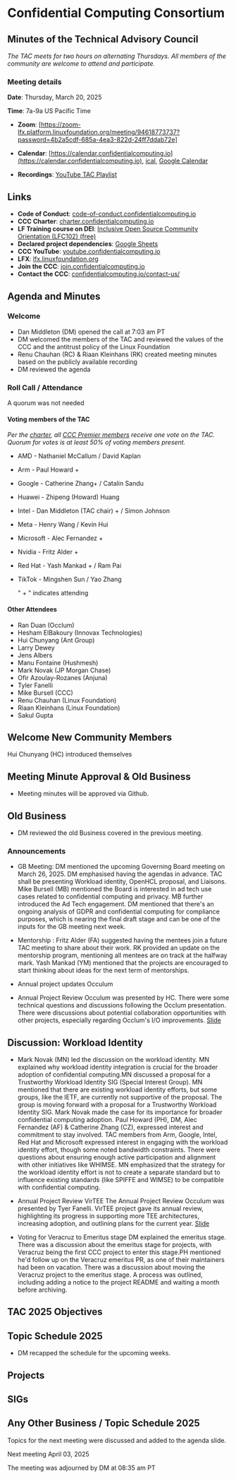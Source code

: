 # Confidential Computing Consortium

## Minutes of the Technical Advisory Council

*The TAC meets for two hours on alternating Thursdays. All members of the community are welcome to attend and participate.*

### Meeting details

**Date**: Thursday, March 20, 2025

**Time**: 7a-9a US Pacific Time

* **Zoom**: [https://zoom-lfx.platform.linuxfoundation.org/meeting/94618773737?password=4b2a5cdf-685a-4ea3-822d-24ff7ddab72e] 

* **Calendar**: [https://calendar.confidentialcomputing.io](https://calendar.confidentialcomputing.io),
[ical](https://calendar.google.com/calendar/ical/c\_c0pcihr7n2n1k3a38i32d9ag10%40group.calendar.google.com/public/basic.ics),
[Google Calendar](https://calendar.google.com/calendar/u/0/r?cid=c\_c0pcihr7n2n1k3a38i32d9ag10@group.calendar.google.com)

* **Recordings**: [YouTube TAC Playlist](https://www.youtube.com/playlist?list=PLmfkUJc39uMjaB_I1dYW72I44kr9QzG_B)

## Links

* **Code of Conduct**: [code-of-conduct.confidentialcomputing.io](https://code-of-conduct.confidentialcomputing.io)
* **CCC Charter**: [charter.confidentialcomputing.io](https://charter.confidentialcomputing.io)
* **LF Training course on DEI**: [Inclusive Open Source Community Orientation (LFC102) (free)](https://training.linuxfoundation.org/training/inclusive-open-source-community-orientation-lfc102/)
* **Declared project dependencies**: [Google Sheets](https://docs.google.com/spreadsheets/d/1UKnbbGWXYLjnPZsox3zmYo59nv3XSXjePfas5E2fER0/edit#gid=0)
* **CCC YouTube**: [youtube.confidentialcomputing.io](https://youtube.confidentialcomputing.io)
* **LFX**: [lfx.linuxfoundation.org](https://lfx.linuxfoundation.org)
* **Join the CCC**: [join.confidentialcomputing.io](https://join.confidentialcomputing.io)
* **Contact the CCC**: [confidentialcomputing.io/contact-us/](https://confidentialcomputing.io/contact-us/)

## Agenda and Minutes

### Welcome

* Dan Middleton (DM) opened the call at 7:03 am PT
* DM welcomed the members of the TAC and reviewed the values of the CCC and the antitrust policy of the Linux Foundation
* Renu Chauhan (RC) & Riaan Kleinhans (RK) created meeting minutes based on the publicly available recording
* DM reviewed the agenda

### Roll Call / Attendance

A quorum was not needed

#### Voting members of the TAC

*Per the [charter](https://charter.confidentialcomputing.io), all [CCC Premier members](https://confidentialcomputing.io/members/) receive one vote on the TAC. Quorum for votes is at least 50% of voting members present.*

* AMD - Nathaniel McCallum   / David Kaplan
* Arm - Paul Howard + 
* Google - Catherine Zhang+    / Catalin Sandu 
* Huawei - Zhipeng (Howard) Huang 
* Intel - Dan Middleton (TAC chair) +  / Simon Johnson
* Meta - Henry Wang / Kevin Hui
* Microsoft - Alec Fernandez +  
* Nvidia - Fritz Alder  +
* Red Hat -  Yash Mankad +  / Ram Pai 
* TikTok -  Mingshen Sun  / Yao Zhang

   " + " indicates attending

#### Other Attendees


* Ran Duan (Occlum)
* Hesham ElBakoury (Innovax Technologies)  
* Hui Chunyang (Ant Group)
* Larry Dewey 
* Jens Albers 
* Manu Fontaine (Hushmesh)
* Mark Novak (JP Morgan Chase)
* Ofir Azoulay-Rozanes (Anjuna)
* Tyler Fanelli
* Mike Bursell (CCC)
* Renu Chauhan (Linux Foundation)
* Riaan Kleinhans (Linux Foundation)
* Sakul Gupta
 

## Welcome New Community Members

Hui Chunyang (HC) introduced themselves 


## Meeting Minute Approval & Old Business

* Meeting minutes will be approved via Github.


## Old Business

* DM reviewed the old Business covered in the previous meeting. 

### Announcements 
* GB Meeting: DM mentioned the upcoming Governing Board meeting on March 26, 2025. DM emphasised having the agendas in advance. TAC shall be presenting Workload identity, OpenHCL proposal, and Liaisons. Mike Bursell (MB) mentioned the Board is interested in ad tech use cases related to confidential computing and privacy. MB further introduced the Ad Tech engagement. DM mentioned that there's an ongoing analysis of GDPR and confidential computing for compliance purposes, which is nearing the final draft stage and can be one of the inputs for the GB meeting next week.

* Mentorship : 
Fritz Alder (FA) suggested having the mentees join a future TAC meeting to share about their work. RK provided an update on the mentorship program, mentioning all mentees are on track at the halfway mark. Yash Mankad (YM) mentioned that the projects are encouraged to start thinking about ideas for the next term of mentorships.
 
* Annual project updates Occulum
* Annual Project Review Occulum was presented by HC. There were some technical questions and discussions following the Occlum presentation. There were discussions about potential collaboration opportunities with other projects, especially regarding Occlum's I/O improvements.
  [Slide](./occlum-2025-annual-review.pdf)

## Discussion:   Workload Identity 
* Mark Novak (MN) led the discussion on the workload identity. MN explained why workload identity integration is crucial for the broader adoption of confidential computing.MN discussed a proposal for a Trustworthy Workload Identity SIG (Special Interest Group). MN mentioned that there are existing workload identity efforts, but some groups, like the IETF, are currently not supportive of the proposal. The group is moving forward with a proposal for a Trustworthy Workload Identity SIG. Mark Novak made the case for its importance for broader confidential computing adoption. Paul Howard (PH), DM, Alec Fernandez (AF) & Catherine Zhang (CZ),  expressed interest and commitment to stay involved. TAC members from Arm, Google, Intel, Red Hat and Microsoft expressed interest in engaging with the workload identity effort, though some noted bandwidth constraints. There were questions about ensuring enough active participation and alignment with other initiatives like WHIMSE. MN emphasized that the strategy for the workload identity effort is not to create a separate standard but to influence existing standards (like SPIFFE and WIMSE) to be compatible with confidential computing.

* Annual Project Review VirTEE
The Annual Project Review Occulum was presented by Tyer Fanelli. VirTEE project gave its annual review, highlighting its progress in supporting more TEE architectures, increasing adoption, and outlining plans for the current year.
[Slide](./virtee-ccc-annual-review-2025.pdf)

* Voting for Veracruz to Emeritus stage
DM explained the emeritus stage. There was a discussion about the emeritus stage for projects, with Veracruz being the first CCC project to enter this stage.PH mentioned he'd follow up on the Veracruz emeritus PR, as one of their maintainers had been on vacation. There was a discussion about moving the Veracruz project to the emeritus stage. A process was outlined, including adding a notice to the project README and waiting a month before archiving.
 
## TAC 2025 Objectives

## Topic Schedule 2025  
* DM recapped the schedule for the upcoming weeks.

## Projects

## SIGs

## Any Other Business / Topic Schedule 2025

Topics for the next meeting were discussed and added to the agenda slide.

Next meeting April 03, 2025

The meeting was adjourned by DM at 08:35 am PT
